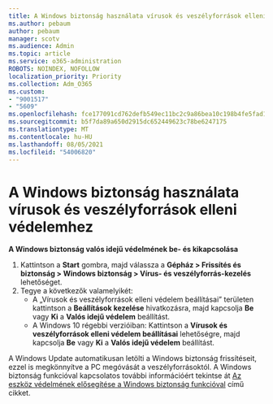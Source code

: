 ```yaml
---
title: A Windows biztonság használata vírusok és veszélyforrások elleni védelemhez
ms.author: pebaum
author: pebaum
manager: scotv
ms.audience: Admin
ms.topic: article
ms.service: o365-administration
ROBOTS: NOINDEX, NOFOLLOW
localization_priority: Priority
ms.collection: Adm_O365
ms.custom:
- "9001517"
- "5609"
ms.openlocfilehash: fce177091cd762defb549ec11bc2c9a86bea10c198b4fe5fad17c128379f2a8a
ms.sourcegitcommit: b5f7da89a650d2915dc652449623c78be6247175
ms.translationtype: MT
ms.contentlocale: hu-HU
ms.lasthandoff: 08/05/2021
ms.locfileid: "54006820"
---
```

# <a name="use-windows-security-for-virus-and-threat-protection"></a>A Windows biztonság használata vírusok és veszélyforrások elleni védelemhez

**A Windows biztonság valós idejű védelmének be- és kikapcsolása**

1. Kattintson a **Start** gombra, majd válassza a **Gépház > Frissítés és biztonság > Windows biztonság > Vírus- és veszélyforrás-kezelés** lehetőséget.
2. Tegye a következők valamelyikét:
    - A „Vírusok és veszélyforrások elleni védelem beállításai” területen kattintson a **Beállítások kezelése** hivatkozásra, majd kapcsolja **Be** vagy **Ki** a **Valós idejű védelem** beállítást.
    - A Windows 10 régebbi verzióiban: Kattintson a **Vírusok és veszélyforrások elleni védelem beállításai** lehetőségre, majd kapcsolja **Be** vagy **Ki** a **Valós idejű védelem** beállítást.

A Windows Update automatikusan letölti a Windows biztonság frissítéseit, ezzel is megkönnyítve a PC megóvását a veszélyforrásoktól. A Windows biztonság funkcióval kapcsolatos további információért tekintse át [Az eszköz védelmének elősegítése a Windows biztonság funkcióval](https://support.microsoft.com/help/17464/windows-10-help-protect-my-device-with-windows-security) című cikket.
